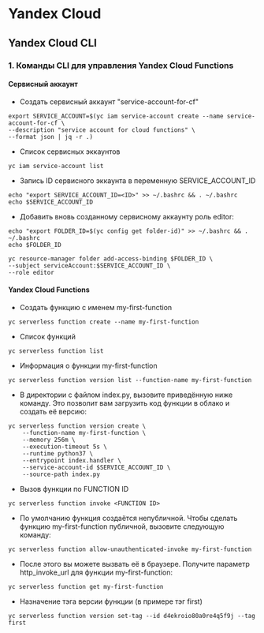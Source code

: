 # Yandex Cloud
## Yandex Cloud CLI

### 1. Команды CLI для управления Yandex Cloud Functions

#### Сервисный аккаунт
- Создать сервисный аккаунт "service-account-for-cf"

```
export SERVICE_ACCOUNT=$(yc iam service-account create --name service-account-for-cf \
--description "service account for cloud functions" \
--format json | jq -r .)
```

- Список сервисных эккаунтов

```
yc iam service-account list
```

- Запись ID сервисного эккаунта в переменную SERVICE_ACCOUNT_ID

```
echo "export SERVICE_ACCOUNT_ID=<ID>" >> ~/.bashrc && . ~/.bashrc
echo $SERVICE_ACCOUNT_ID
```
- Добавить вновь созданному сервисному аккаунту роль editor:

```
echo "export FOLDER_ID=$(yc config get folder-id)" >> ~/.bashrc && . ~/.bashrc 
echo $FOLDER_ID

yc resource-manager folder add-access-binding $FOLDER_ID \
--subject serviceAccount:$SERVICE_ACCOUNT_ID \
--role editor
```

#### Yandex Cloud Functions

- Создать функцию с именем my-first-function
```
yc serverless function create --name my-first-function 
```
- Список функций

```
yc serverless function list
```
- Информация о функции my-first-function

```
yc serverless function version list --function-name my-first-function 
```
- В директории с файлом index.py, вызовите приведённую ниже команду. Это позволит вам загрузить код функции в облако и создать её версию:
```
yc serverless function version create \
    --function-name my-first-function \
    --memory 256m \
    --execution-timeout 5s \
    --runtime python37 \
    --entrypoint index.handler \
    --service-account-id $SERVICE_ACCOUNT_ID \
    --source-path index.py 
```
- Вызов функции по FUNCTION ID

```
yc serverless function invoke <FUNCTION ID>
```

- По умолчанию функция создаётся непубличной. Чтобы сделать функцию my-first-function публичной, вызовите следующую команду:
```
yc serverless function allow-unauthenticated-invoke my-first-function 
```

- После этого вы можете вызвать её в браузере. Получите параметр http_invoke_url для функции my-first-function:
```
yc serverless function get my-first-function 
```
- Назначение тэга версии функции (в примере тэг first)
```
yc serverless function version set-tag --id d4ekroio80a0re4q5f9j --tag first
```
